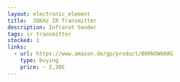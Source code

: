 ```yaml
---
layout: electronic_element
title:  38KHz IR Transmitter
description: Infrarot Sender
tags: ir transmitter
stocked: 1
links:
  - url: https://www.amazon.de/gp/product/B00NXW60AG
    type: buying
    price: ~ 2,30€         
---
```



